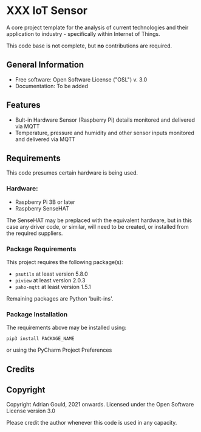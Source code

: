 # XXX IoT Sensor

A core project template for the analysis of current technologies and 
their application to industry - specifically within Internet of Things.

This code base is not complete, but **no** contributions are required.

## General Information

* Free software: Open Software License ("OSL") v. 3.0
* Documentation: To be added


## Features

* Bult-in Hardware Sensor (Raspberry Pi) details monitored and delivered via MQTT
* Temperature, pressure and humidity and other sensor inputs monitored and delivered via MQTT

## Requirements

This code presumes certain hardware is being used.

### Hardware:
* Raspberry Pi 3B or later
* Raspberry SenseHAT

The SenseHAT may be preplaced with the equivalent hardware, but in this case any driver code,
or similar, will need to be created, or installed from the required suppliers.

### Package Requirements

This project requires the following package(s):

* `psutils` at least version 5.8.0
* `piview` at least version 2.0.3
* `paho-mqtt` at least version 1.5.1

Remaining packages are Python 'built-ins'.

### Package Installation

The requirements above may be installed using:

```shell
pip3 install PACKAGE_NAME
```
or using the PyCharm Project Preferences


## Credits


## Copyright

Copyright Adrian Gould, 2021 onwards. 
Licensed under the Open Software License version 3.0

Please credit the author whenever this code is used in any capacity.
